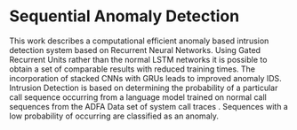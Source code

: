 # Sequential Anomaly Detection

This work describes a computational efficient anomaly based intrusion detection system based on Recurrent Neural Networks.
Using Gated Recurrent Units rather than the normal LSTM networks it is possible to obtain a set of comparable results with reduced training times. 
The incorporation of stacked CNNs with GRUs leads to improved anomaly IDS. Intrusion Detection is based on determining the probability of a particular call sequence occurring from a language model trained on normal call sequences from the ADFA Data set of system call traces . 
Sequences with a low probability of occurring are classified as an anomaly.
